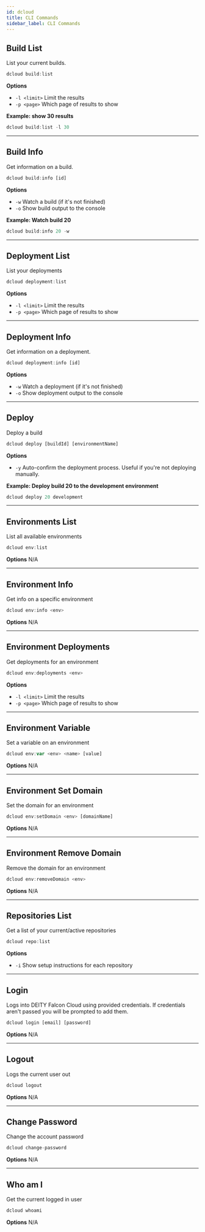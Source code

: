 ```yaml
---
id: dcloud
title: CLI Commands
sidebar_label: CLI Commands
---
```


## Build List

List your current builds.

```javascript
dcloud build:list
```

**Options**
- `-l <limit>` Limit the results
- `-p <page>` Which page of results to show

**Example: show 30 results**

```javascript
dcloud build:list -l 30
```

---

## Build Info

Get information on a build.

```javascript
dcloud build:info [id]
```

**Options**
- `-w` Watch a build (if it's not finished)
- `-o` Show build output to the console

**Example: Watch build 20**

```javascript
dcloud build:info 20 -w
```

---

## Deployment List
List your deployments

```javascript
dcloud deployment:list
```

**Options**
- `-l <limit>` Limit the results
- `-p <page>` Which page of results to show

---

## Deployment Info

Get information on a deployment.

```javascript
dcloud deployment:info [id]
```

**Options**
- `-w` Watch a deployment (if it's not finished)
- `-o` Show deployment output to the console

---

## Deploy

Deploy a build

```javascript
dcloud deploy [buildId] [environmentName]
```

**Options**
- `-y` Auto-confirm the deployment process. Useful if you're not deploying manually.

**Example: Deploy build 20 to the development environment**

```javascript
dcloud deploy 20 development
```

---

## Environments List

List all available environments

```javascript
dcloud env:list
```

**Options**
N/A

---

## Environment Info

Get info on a specific environment

```javascript
dcloud env:info <env>
```

**Options**
N/A

---

## Environment Deployments

Get deployments for an environment

```javascript
dcloud env:deployments <env>
```

**Options**
- `-l <limit>` Limit the results
- `-p <page>` Which page of results to show

---

## Environment Variable

Set a variable on an environment

```javascript
dcloud env:var <env> <name> [value]
```

**Options**
N/A

---

## Environment Set Domain

Set the domain for an environment

```javascript
dcloud env:setDomain <env> [domainName]
```

**Options**
N/A

---

## Environment Remove Domain

Remove the domain for an environment

```javascript
dcloud env:removeDomain <env>
```

**Options**
N/A

---

## Repositories List

Get a list of your current/active repositories

```javascript
dcloud repo:list
```

**Options**
- `-i` Show setup instructions for each repository

---

## Login

Logs into DEITY Falcon Cloud using provided credentials. If credentials aren't passed you will be prompted to add them.

```javascript
dcloud login [email] [password]
```

**Options**
N/A

---

## Logout

Logs the current user out

```javascript
dcloud logout
```

**Options**
N/A

---

## Change Password

Change the account password

```javascript
dcloud change-password
```

**Options**
N/A

---

## Who am I

Get the current logged in user

```javascript
dcloud whoami
```

**Options**
N/A
